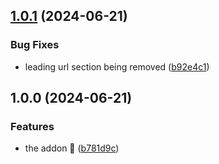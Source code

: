## [1.0.1](https://github.com/etchteam/storybook-addon-github-link/compare/v1.0.0...v1.0.1) (2024-06-21)


### Bug Fixes

* leading url section being removed ([b92e4c1](https://github.com/etchteam/storybook-addon-github-link/commit/b92e4c1b0cf6385ef175153fca84012be03b6243))

## 1.0.0 (2024-06-21)


### Features

* the addon 🚀 ([b781d9c](https://github.com/etchteam/storybook-addon-github-link/commit/b781d9c0afd080688c25769c88e98ecdc6d84d81))
